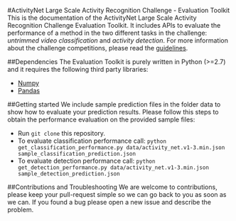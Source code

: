 #ActivityNet Large Scale Activity Recognition Challenge - Evaluation Toolkit
This is the documentation of the ActivityNet Large Scale Activity Recognition
Challenge Evaluation Toolkit. It includes APIs to evaluate the performance of a method in the two different tasks in the challenge: *untrimmed video classification* and *activity detection*. For more information about the challenge competitions, please read the [guidelines](http://activity-net.org/challenges/2016/guidelines.html).

##Dependencies
The Evaluation Toolkit is purely written in Python (>=2.7) and it requires the 
following third party libraries:
* [Numpy](http://www.numpy.org/)
* [Pandas](http://pandas.pydata.org/)

##Getting started
We include sample prediction files in the folder data to show how to evaluate your prediction results. Please follow this steps to obtain the performance evaluation on the provided sample files:
* Run `git clone` this repository.
* To evaluate classification performance call: `python get_classification_performance.py data/activity_net.v1-3.min.json sample_classification_prediction.json`
* To evaluate detection performance call: `python get_detection_performance.py data/activity_net.v1-3.min.json sample_detection_prediction.json`

##Contributions and Troubleshooting
We are welcome to contributions, please keep your pull-request simple so we can go back to you as soon as we can. If you found a bug please open a new issue and describe the problem.


